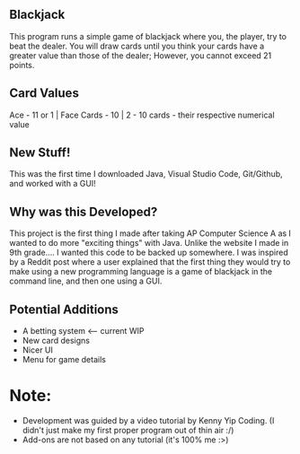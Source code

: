 ## Blackjack

This program runs a simple game of blackjack where you, the player, try to beat the dealer.
You will draw cards until you think your cards have a greater value than those of the dealer; However, you cannot exceed 21 points.

## Card Values
Ace - 11 or 1 | 
Face Cards  - 10 |
2 - 10 cards - their respective numerical value

## New Stuff!

This was the first time I downloaded Java, Visual Studio Code, Git/Github, and worked with a GUI!

## Why was this Developed?

This project is the first thing I made after taking AP Computer Science A as I wanted to do more "exciting things" with Java.
Unlike the website I made in 9th grade.... I wanted this code to be backed up somewhere. 
I was inspired by a Reddit post where a user explained that the first thing they would try to make using a new programming language is a game of blackjack in the command line, and then one using a GUI.

## Potential Additions
- A betting system <-- current WIP
- New card designs
- Nicer UI
- Menu for game details


# Note:
  - Development was guided by a video tutorial by Kenny Yip Coding. (I didn't just make my first proper program out of thin air :/)
  - Add-ons are not based on any tutorial (it's 100% me :>)
